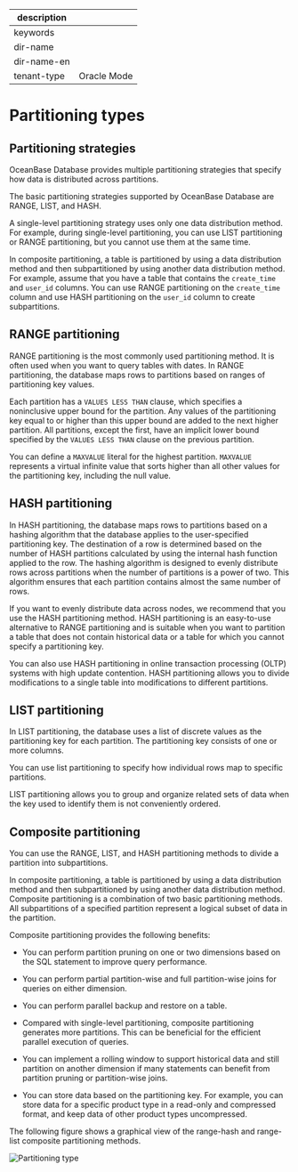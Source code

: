 |description||
|---|---|
|keywords||
|dir-name||
|dir-name-en||
|tenant-type|Oracle Mode|

# Partitioning types

## Partitioning strategies

OceanBase Database provides multiple partitioning strategies that specify how data is distributed across partitions.

The basic partitioning strategies supported by OceanBase Database are RANGE, LIST, and HASH.

A single-level partitioning strategy uses only one data distribution method. For example, during single-level partitioning, you can use LIST partitioning or RANGE partitioning, but you cannot use them at the same time.

In composite partitioning, a table is partitioned by using a data distribution method and then subpartitioned by using another data distribution method. For example, assume that you have a table that contains the `create_time` and `user_id` columns. You can use RANGE partitioning on the `create_time` column and use HASH partitioning on the `user_id` column to create subpartitions.

## RANGE partitioning

RANGE partitioning is the most commonly used partitioning method. It is often used when you want to query tables with dates. In RANGE partitioning, the database maps rows to partitions based on ranges of partitioning key values.

Each partition has a `VALUES LESS THAN` clause, which specifies a noninclusive upper bound for the partition. Any values of the partitioning key equal to or higher than this upper bound are added to the next higher partition. All partitions, except the first, have an implicit lower bound specified by the `VALUES LESS THAN` clause on the previous partition.

You can define a `MAXVALUE` literal for the highest partition. `MAXVALUE` represents a virtual infinite value that sorts higher than all other values for the partitioning key, including the null value.

## HASH partitioning

In HASH partitioning, the database maps rows to partitions based on a hashing algorithm that the database applies to the user-specified partitioning key. The destination of a row is determined based on the number of HASH partitions calculated by using the internal hash function applied to the row. The hashing algorithm is designed to evenly distribute rows across partitions when the number of partitions is a power of two. This algorithm ensures that each partition contains almost the same number of rows.

If you want to evenly distribute data across nodes, we recommend that you use the HASH partitioning method. HASH partitioning is an easy-to-use alternative to RANGE partitioning and is suitable when you want to partition a table that does not contain historical data or a table for which you cannot specify a partitioning key.

You can also use HASH partitioning in online transaction processing (OLTP) systems with high update contention. HASH partitioning allows you to divide modifications to a single table into modifications to different partitions.

## LIST partitioning

In LIST partitioning, the database uses a list of discrete values as the partitioning key for each partition. The partitioning key consists of one or more columns.

You can use list partitioning to specify how individual rows map to specific partitions.

LIST partitioning allows you to group and organize related sets of data when the key used to identify them is not conveniently ordered.

## Composite partitioning

You can use the RANGE, LIST, and HASH partitioning methods to divide a partition into subpartitions.

In composite partitioning, a table is partitioned by using a data distribution method and then subpartitioned by using another data distribution method. Composite partitioning is a combination of two basic partitioning methods. All subpartitions of a specified partition represent a logical subset of data in the partition.

Composite partitioning provides the following benefits:

* You can perform partition pruning on one or two dimensions based on the SQL statement to improve query performance.

* You can perform partial partition-wise and full partition-wise joins for queries on either dimension.

* You can perform parallel backup and restore on a table.

* Compared with single-level partitioning, composite partitioning generates more partitions. This can be beneficial for the efficient parallel execution of queries.

* You can implement a rolling window to support historical data and still partition on another dimension if many statements can benefit from partition pruning or partition-wise joins.

* You can store data based on the partitioning key. For example, you can store data for a specific product type in a read-only and compressed format, and keep data of other product types uncompressed.

The following figure shows a graphical view of the range-hash and range-list composite partitioning methods.

![Partitioning type](https://help-static-aliyun-doc.aliyuncs.com/assets/img/zh-CN/3753623461/p355750.jpg)
